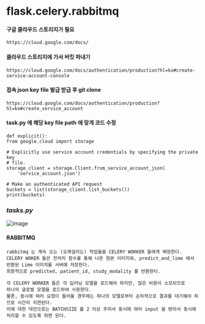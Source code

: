 # flask.celery.rabbitmq


#### 구글 클라우드 스토리지가 필요

    https://cloud.google.com/docs/

#### 클라우드 스토리지에 가서 버킷 파내기
    

    https://cloud.google.com/docs/authentication/production?hl=ko#create-service-account-console

    
#### 접속 json key file 발급 받급 후 git clone
    

    https://cloud.google.com/docs/authentication/production?hl=ko#create_service_account

    
    
#### task.py 에 해당 key file path 에 맞게 코드 수정
    
    def explicit():
    from google.cloud import storage

    # Explicitly use service account credentials by specifying the private key
    # file.
    storage_client = storage.Client.from_service_account_json(
        'service_account.json')

    # Make an authenticated API request
    buckets = list(storage_client.list_buckets())
    print(buckets)
        
### *tasks.py*

![image](https://user-images.githubusercontent.com/53938323/180130812-5a5a8a28-2544-4dba-99a5-aa7404f66b19.png)


#### RABBITMQ

    rabbitmq 는 계속 오는 (오래걸리는) 작업들을 CELERY WORKER 들에게 배정한다.
    CELERY WOKER 들은 전처리 함수를 통해 나온 원본 이미지와, predict_and_lime 에서 반환된 Lime 이미지를 서버에 저장한다.
    최종적으로 predicted, patient_id, study_modality 를 반환한다.
    
    각 CELERY WORKER 들은 각 딥러닝 모델을 로드해야 하지만, 많은 비용이 소모되므로
    하나의 글로벌 모델을 로드하여 사용한다.
    물론, 동시에 여러 요청이 들어올 경우에는 하나의 모델로부터 순차적으로 결과를 대기해야 하므로 시간이 지연된다.
    이에 대한 대안으로는 BATCHSIZE 를 2 이상 주어서 동시에 여러 input 을 받아서 동시에 처리할 수 있도록 하면 된다.
    
    
    

   
